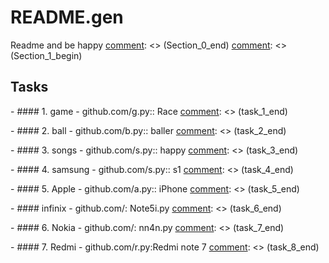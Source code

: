 [comment]: <> (This is a comment, it will not be included)

[comment]: <> (Section_0_begin)

# README.gen
Readme and be happy
[comment]: <> (Section_0_end)
[comment]: <> (Section_1_begin)
## Tasks 
[comment]: <> (task_1_begin)
	- #### 1. game
	- github.com/g.py:: Race
[comment]: <> (task_1_end)

[comment]: <> (task_2_begin)
	- #### 2. ball
	- github.com/b.py:: baller
[comment]: <> (task_2_end)

[comment]: <> (task_3_begin)
	 - #### 3. songs
	 - github.com/s.py:: happy
[comment]: <> (task_3_end)

[comment]: <> (task_4_begin)
	 - #### 4. samsung
	 - github.com/s.py:: s1
[comment]: <> (task_4_end)

[comment]: <> (task_5_begin)
	 - #### 5. Apple
	 - github.com/a.py:: iPhone
[comment]: <> (task_5_end)

[comment]: <> (task_6_begin)
	 - #### infinix
	 - github.com/: Note5i.py
[comment]: <> (task_6_end)

[comment]: <> (task_7_begin)
	 - #### 6. Nokia
	 - github.com/: nn4n.py
[comment]: <> (task_7_end)

[comment]: <> (task_8_begin)
	 - #### 7. Redmi
	 - github.com/r.py:Redmi note 7
[comment]: <> (task_8_end)

[comment]: <> (Section_1_end)
